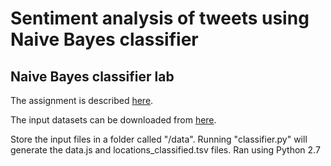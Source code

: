 # Sentiment analysis of tweets using Naive Bayes classifier
## Naive Bayes classifier lab

The assignment is described <a href="https://docs.google.com/document/d/19ScyNorSa9dAcObThK29aRqD_CXAZC163SWPD88GQ7A/edit?usp=sharing">here</a>.

The input datasets can be downloaded from <a href="https://drive.google.com/file/d/1Unf5fVhxy2HHetLASNSRBM-5mIz4UG2h/view?usp=sharing">here</a>.

Store the input files in a folder called "/data". Running "classifier.py" will generate the data.js and locations_classified.tsv files. Ran using Python 2.7
